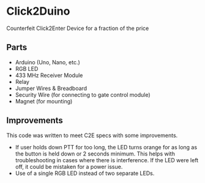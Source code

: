 # Click2Duino
Counterfeit Click2Enter Device for a fraction of the price

## Parts
- Arduino (Uno, Nano, etc.)
- RGB LED
- 433 MHz Receiver Module
- Relay
- Jumper Wires & Breadboard
- Security Wire (for connecting to gate control module)
- Magnet (for mounting)

## Improvements
This code was written to meet C2E specs with some improvements.
- If user holds down PTT for too long, the LED turns orange for as long as the button is held down or 2 seconds minimum. This helps with troubleshooting in cases where there is interference. If the LED were left off, it could be mistaken for a power issue.
- Use of a single RGB LED instead of two separate LEDs.
